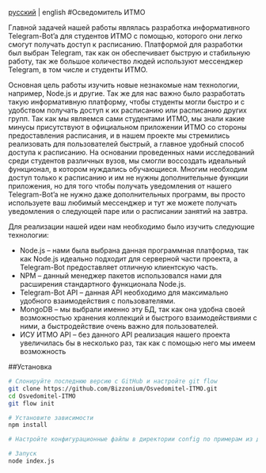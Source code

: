 [русский](https://github.com/Bizzonium/Osvedomitel-ITMO/blob/master/README.md)  |  english
#Осведомитель ИТМО

Главной задачей нашей работы являлась разработка информативного Telegram-Bot’a для студентов ИТМО с помощью, которого они легко смогут получать доступ к расписанию. Платформой для разработки был выбран Telegram, так как он обеспечивает быструю и стабильную работу, так же большое количество людей используют мессенджер Telegram, в том числе и студенты ИТМО.

Основная цель работы изучить новые незнакомые нам технологии, например, Node.js и другие. Так же для нас важно было разработать такую информативную платформу, чтобы студенты могли быстро и с удобством получать доступ к их расписанию или расписанию других групп. Так как мы являемся сами студентами ИТМО, мы знали какие минусы присутствуют в официальном приложении ИТМО со стороны предоставления расписания, и в нашем проекте мы стремились реализовать для пользователей быстрый, а главное удобный способ доступа к расписанию. На основании проведенных нами исследований среди студентов различных вузов, мы смогли воссоздать идеальный функционал, в котором нуждались обучающиеся. Многим необходим доступ только к расписанию и им не нужны дополнительные функции приложения, но для того чтобы получать уведомления от нашего Telegram-Bot’a не нужно даже дополнительных программ, вы просто используете ваш любимый мессенджер и тут же можете получать уведомления о следующей паре или о расписании занятий на завтра.

Для реализации нашей идеи нам необходимо было изучить следующие технологии:
 * Node.js – нами была выбрана данная программная платформа, так как Node.js идеально подходит для серверной части проекта, а Telegram-Bot предоставляет отличную клиентскую часть.
 * NPM – данный менеджер пакетов использовался нами для расширения стандартного функционала Node.js.
 * Telegram-Bot API – данная API необходимо для максимально удобного взаимодействия с пользователями.
 * MongoDB – мы выбрали именно эту БД, так как она удобна своей возможностью хранения коллекций и быстрого взаимодействиями с ними, а быстродействие очень важно для пользователей.
 * ИСУ ИТМО API – без данного API реализация нашего проекта увеличилась бы в несколько раз, так как с помощью него мы имеем возможность

##Установка
```bash
# Слонируйте последнюю версию с GitHub и настройте git flow
git clone https://github.com/Bizzonium/Osvedomitel-ITMO.git
cd Osvedomitel-ITMO
git flow init

# Установите зависимости
npm install

# Настройте конфигурационные файлы в директории config по примерам из директории config.example

# Запуск
node index.js
```